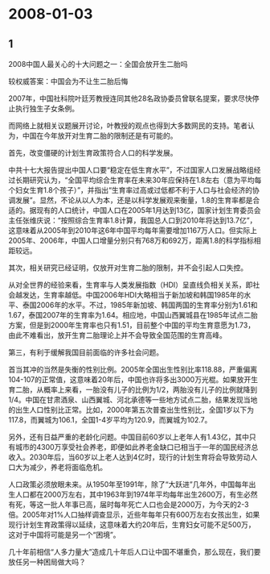 # 2008-01-03

## 1

2008中国人最关心的十大问题之一：全国会放开生二胎吗 

较权威答案：中国会为不让生二胎后悔

2007年，中国社科院叶廷芳教授连同其他28名政协委员曾联名提案，要求尽快停止执行独生子女条例。 

而网络上就相关议题展开讨论，叶教授的观点也得到大多数网民的支持。笔者认为，中国在今年放开对生育二胎的限制还是有可能的。

首先，改变僵硬的计划生育政策符合人口的科学发展。

中共十七大报告提出中国人口要“稳定在低生育水平”，不过国家人口发展战略组经过长期研究认为，“全国平均综合生育率在未来30年应保持在1.8左右（意为平均每个妇女生育1.8个孩子）”，并指出“生育率过高或过低都不利于人口与社会经济的协调发展”。显然，不论从以人为本，还是以科学发展观来衡量，1.8的生育率都是合适的。据现有的人口统计，中国人口在2005年1月达到13亿，国家计划生育委员会主任张维庆说：“按照综合生育率1.8计算，我国总人口到2010年将达到13.7亿”，这意味着从2005年到2010年这6年中国平均每年需要增加1167万人口。但实际上2005年、2006年，中国人口增量分别只有768万和692万，距离1.8的科学指标相距较远。

其次，相关研究已经证明，仅放开对生育二胎的限制，并不会引起人口失控。

从对全世界的经验来看，生育率与人类发展指数（HDI）呈直线负相关关系，即社会越发达，生育率越低。中国2006年HDI大略相当于新加坡和韩国1985年的水平、泰国2006年的水平。不过，1985年新加坡、韩国两国的生育率分别为1.61和1.67，泰国2007年的生育率为1.64。相应地，中国山西翼城县在1985年试点二胎方案，但是到2000年生育率也只有1.51，目前整个中国的平均生育意愿为1.73，由此不难看出，放开生育二胎理论上并不会导致全国范围的生育高峰。

第三，有利于缓解我国目前面临的许多社会问题。

首当其冲的当然是失衡的性别比例。2005年全国出生性别比率118.88，严重偏离104-107的正常值，这意味着20年后，中国也许将多出3000万光棍。如果放开生育二胎，从概率上来看，一胎没有儿子的比例为1/2，两胎没有儿子的比例就降到1/4。中国在甘肃酒泉、山西翼城、河北承德等一些地方试点二胎，结果发现当地的出生人口性别比正常。比如，2000年第五次普查出生性别比，全国1岁以下为117.8，而翼城为106.1，全国1-4岁平均为120.9，而翼城为102.7。

另外，还有日益严重的老龄化问题。中国目前60岁以上老年人有1.43亿，其中只有城市的4300万享受社会养老，即便如此养老金缺口已相当于一年的国民经济总收入。2030年后，当60岁以上老人达到4亿时，现行的计划生育将会导致劳动人口大为减少，养老将面临危机。

人口政策必须放眼未来。从1950年至1991年，除了“大跃进”几年外，中国每年出生人口都在2000万左右，其中1963年到1974年平均每年出生2600万，有生必然有死，等这一批人年事已高，届时每年死亡人口也会是2000万，为今天的2-3倍。2005年对1%人口抽样调查显示，近些年每年只有600万左右女孩出生，如果现行计划生育政策得以延续，这意味着大约20年后，生育妇女可能不足500万，这对于中国将可能是另一个“困境”。

几十年前相信“人多力量大”造成几十年后人口让中国不堪重负，那么现在，我们要放任另一种困局做大吗？



